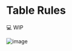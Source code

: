 # Table Rules

💻 WIP

![image](https://github.com/user-attachments/assets/774fd69c-aaf8-453a-b18b-44d10c709a13)
